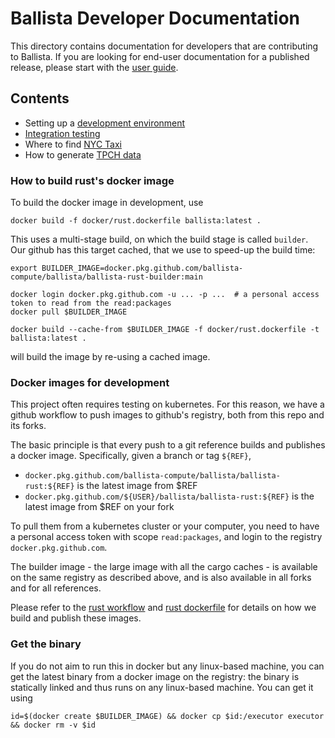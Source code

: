 # Ballista Developer Documentation

This directory contains documentation for developers that are contributing to Ballista. If you are looking for 
end-user documentation for a published release, please start with the [user guide](https://ballistacompute.org/docs/).

## Contents

- Setting up a [development environment](development-environment.md)
- [Integration testing](integration-testing.md)
- Where to find [NYC Taxi](nyctaxi.md)
- How to generate [TPCH data](tpch.md)

### How to build rust's docker image

To build the docker image in development, use

```
docker build -f docker/rust.dockerfile ballista:latest .
```

This uses a multi-stage build, on which the build stage is called `builder`.
Our github has this target cached, that we use to speed-up the build time:

```
export BUILDER_IMAGE=docker.pkg.github.com/ballista-compute/ballista/ballista-rust-builder:main

docker login docker.pkg.github.com -u ... -p ...  # a personal access token to read from the read:packages
docker pull $BUILDER_IMAGE

docker build --cache-from $BUILDER_IMAGE -f docker/rust.dockerfile -t ballista:latest .
```

will build the image by re-using a cached image.

### Docker images for development

This project often requires testing on kubernetes. For this reason, we have a github workflow to push images to 
github's registry, both from this repo and its forks.

The basic principle is that every push to a git reference builds and publishes a docker image.
Specifically, given a branch or tag `${REF}`,

* `docker.pkg.github.com/ballista-compute/ballista/ballista-rust:${REF}` is the latest image from $REF
* `docker.pkg.github.com/${USER}/ballista/ballista-rust:${REF}` is the latest image from $REF on your fork

To pull them from a kubernetes cluster or your computer, you need to have a personal access token with scope `read:packages`,
and login to the registry `docker.pkg.github.com`.

The builder image - the large image with all the cargo caches - is available on the same registry as described above, and is also
available in all forks and for all references.

Please refer to the [rust workflow](.github/workflows/rust.yaml) and [rust dockerfile](docker/rust.dockerfile) for details on how we build and publish these images.

### Get the binary

If you do not aim to run this in docker but any linux-based machine, you can get the latest binary from a docker image on the registry: the binary is statically linked and thus runs on any linux-based machine. You can get it using

```
id=$(docker create $BUILDER_IMAGE) && docker cp $id:/executor executor && docker rm -v $id
```
